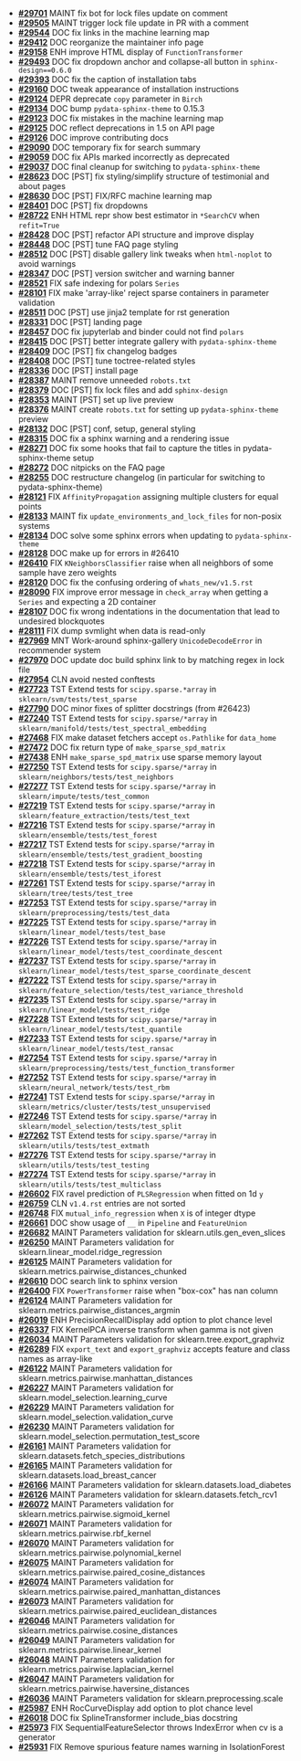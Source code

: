 - **[#29701](https://github.com/scikit-learn/scikit-learn/pull/29701)** MAINT fix bot for lock files update on comment
- **[#29505](https://github.com/scikit-learn/scikit-learn/pull/29505)** MAINT trigger lock file update in PR with a comment
- **[#29544](https://github.com/scikit-learn/scikit-learn/pull/29544)** DOC fix links in the machine learning map
- **[#29412](https://github.com/scikit-learn/scikit-learn/pull/29412)** DOC reorganize the maintainer info page
- **[#29158](https://github.com/scikit-learn/scikit-learn/pull/29158)** ENH improve HTML display of `FunctionTransformer`
- **[#29493](https://github.com/scikit-learn/scikit-learn/pull/29493)** DOC fix dropdown anchor and collapse-all button in `sphinx-design==0.6.0`
- **[#29393](https://github.com/scikit-learn/scikit-learn/pull/29393)** DOC fix the caption of installation tabs
- **[#29160](https://github.com/scikit-learn/scikit-learn/pull/29160)** DOC tweak appearance of installation instructions
- **[#29124](https://github.com/scikit-learn/scikit-learn/pull/29124)** DEPR deprecate `copy` parameter in `Birch`
- **[#29134](https://github.com/scikit-learn/scikit-learn/pull/29134)** DOC bump `pydata-sphinx-theme` to 0.15.3
- **[#29123](https://github.com/scikit-learn/scikit-learn/pull/29123)** DOC fix mistakes in the machine learning map
- **[#29125](https://github.com/scikit-learn/scikit-learn/pull/29125)** DOC reflect deprecations in 1.5 on API page
- **[#29126](https://github.com/scikit-learn/scikit-learn/pull/29126)** DOC improve contributing docs
- **[#29090](https://github.com/scikit-learn/scikit-learn/pull/29090)** DOC temporary fix for search summary
- **[#29059](https://github.com/scikit-learn/scikit-learn/pull/29059)** DOC fix APIs marked incorrectly as deprecated
- **[#29037](https://github.com/scikit-learn/scikit-learn/pull/29037)** DOC final cleanup for switching to `pydata-sphinx-theme`
- **[#28623](https://github.com/scikit-learn/scikit-learn/pull/28623)** DOC [PST] fix styling/simplify structure of testimonial and about pages
- **[#28630](https://github.com/scikit-learn/scikit-learn/pull/28630)** DOC [PST] FIX/RFC machine learning map
- **[#28401](https://github.com/scikit-learn/scikit-learn/pull/28401)** DOC [PST] fix dropdowns
- **[#28722](https://github.com/scikit-learn/scikit-learn/pull/28722)** ENH HTML repr show best estimator in `*SearchCV` when `refit=True`
- **[#28428](https://github.com/scikit-learn/scikit-learn/pull/28428)** DOC [PST] refactor API structure and improve display
- **[#28448](https://github.com/scikit-learn/scikit-learn/pull/28448)** DOC [PST] tune FAQ page styling
- **[#28512](https://github.com/scikit-learn/scikit-learn/pull/28512)** DOC [PST] disable gallery link tweaks when `html-noplot` to avoid warnings
- **[#28347](https://github.com/scikit-learn/scikit-learn/pull/28347)** DOC [PST] version switcher and warning banner
- **[#28521](https://github.com/scikit-learn/scikit-learn/pull/28521)** FIX safe indexing for polars `Series`
- **[#28101](https://github.com/scikit-learn/scikit-learn/pull/28101)** FIX make 'array-like' reject sparse containers in parameter validation
- **[#28511](https://github.com/scikit-learn/scikit-learn/pull/28511)** DOC [PST] use jinja2 template for rst generation
- **[#28331](https://github.com/scikit-learn/scikit-learn/pull/28331)** DOC [PST] landing page
- **[#28457](https://github.com/scikit-learn/scikit-learn/pull/28457)** DOC fix jupyterlab and binder could not find `polars`
- **[#28415](https://github.com/scikit-learn/scikit-learn/pull/28415)** DOC [PST] better integrate gallery with `pydata-sphinx-theme`
- **[#28409](https://github.com/scikit-learn/scikit-learn/pull/28409)** DOC [PST] fix changelog badges
- **[#28408](https://github.com/scikit-learn/scikit-learn/pull/28408)** DOC [PST] tune toctree-related styles
- **[#28336](https://github.com/scikit-learn/scikit-learn/pull/28336)** DOC [PST] install page
- **[#28387](https://github.com/scikit-learn/scikit-learn/pull/28387)** MAINT remove unneeded `robots.txt`
- **[#28379](https://github.com/scikit-learn/scikit-learn/pull/28379)** DOC [PST] fix lock files and add `sphinx-design`
- **[#28353](https://github.com/scikit-learn/scikit-learn/pull/28353)** MAINT [PST] set up live preview
- **[#28376](https://github.com/scikit-learn/scikit-learn/pull/28376)** MAINT create `robots.txt` for setting up `pydata-sphinx-theme` preview
- **[#28132](https://github.com/scikit-learn/scikit-learn/pull/28132)** DOC [PST] conf, setup, general styling
- **[#28315](https://github.com/scikit-learn/scikit-learn/pull/28315)** DOC fix a sphinx warning and a rendering issue
- **[#28271](https://github.com/scikit-learn/scikit-learn/pull/28271)** DOC fix some hooks that fail to capture the titles in pydata-sphinx-theme setup
- **[#28272](https://github.com/scikit-learn/scikit-learn/pull/28272)** DOC nitpicks on the FAQ page
- **[#28255](https://github.com/scikit-learn/scikit-learn/pull/28255)** DOC restructure changelog (in particular for switching to pydata-sphinx-theme)
- **[#28121](https://github.com/scikit-learn/scikit-learn/pull/28121)** FIX `AffinityPropagation` assigning multiple clusters for equal points
- **[#28133](https://github.com/scikit-learn/scikit-learn/pull/28133)** MAINT fix `update_environments_and_lock_files` for non-posix systems
- **[#28134](https://github.com/scikit-learn/scikit-learn/pull/28134)** DOC solve some sphinx errors when updating to `pydata-sphinx-theme`
- **[#28128](https://github.com/scikit-learn/scikit-learn/pull/28128)** DOC make up for errors in #26410
- **[#26410](https://github.com/scikit-learn/scikit-learn/pull/26410)** FIX `KNeighborsClassifier` raise when all neighbors of some sample have zero weights
- **[#28120](https://github.com/scikit-learn/scikit-learn/pull/28120)** DOC fix the confusing ordering of `whats_new/v1.5.rst`
- **[#28090](https://github.com/scikit-learn/scikit-learn/pull/28090)** FIX improve error message in `check_array` when getting a `Series` and expecting a 2D container
- **[#28107](https://github.com/scikit-learn/scikit-learn/pull/28107)** DOC fix wrong indentations in the documentation that lead to undesired blockquotes
- **[#28111](https://github.com/scikit-learn/scikit-learn/pull/28111)** FIX dump svmlight when data is read-only
- **[#27969](https://github.com/scikit-learn/scikit-learn/pull/27969)** MNT Work-around sphinx-gallery `UnicodeDecodeError` in recommender system
- **[#27970](https://github.com/scikit-learn/scikit-learn/pull/27970)** DOC update doc build sphinx link to by matching regex in lock file
- **[#27954](https://github.com/scikit-learn/scikit-learn/pull/27954)** CLN avoid nested conftests
- **[#27723](https://github.com/scikit-learn/scikit-learn/pull/27723)** TST Extend tests for `scipy.sparse.*array` in `sklearn/svm/tests/test_sparse`
- **[#27790](https://github.com/scikit-learn/scikit-learn/pull/27790)** DOC minor fixes of splitter docstrings (from #26423)
- **[#27240](https://github.com/scikit-learn/scikit-learn/pull/27240)** TST Extend tests for `scipy.sparse/*array` in `sklearn/manifold/tests/test_spectral_embedding`
- **[#27468](https://github.com/scikit-learn/scikit-learn/pull/27468)** FIX make dataset fetchers accept `os.Pathlike` for `data_home`
- **[#27472](https://github.com/scikit-learn/scikit-learn/pull/27472)** DOC fix return type of `make_sparse_spd_matrix`
- **[#27438](https://github.com/scikit-learn/scikit-learn/pull/27438)** ENH `make_sparse_spd_matrix` use sparse memory layout
- **[#27250](https://github.com/scikit-learn/scikit-learn/pull/27250)** TST Extend tests for `scipy.sparse/*array` in `sklearn/neighbors/tests/test_neighbors`
- **[#27277](https://github.com/scikit-learn/scikit-learn/pull/27277)** TST Extend tests for `scipy.sparse/*array` in `sklearn/impute/tests/test_common`
- **[#27219](https://github.com/scikit-learn/scikit-learn/pull/27219)** TST Extend tests for `scipy.sparse/*array` in `sklearn/feature_extraction/tests/test_text`
- **[#27216](https://github.com/scikit-learn/scikit-learn/pull/27216)** TST Extend tests for `scipy.sparse/*array` in `sklearn/ensemble/tests/test_forest`
- **[#27217](https://github.com/scikit-learn/scikit-learn/pull/27217)** TST Extend tests for `scipy.sparse/*array` in `sklearn/ensemble/tests/test_gradient_boosting`
- **[#27218](https://github.com/scikit-learn/scikit-learn/pull/27218)** TST Extend tests for `scipy.sparse/*array` in `sklearn/ensemble/tests/test_iforest`
- **[#27261](https://github.com/scikit-learn/scikit-learn/pull/27261)** TST Extend tests for `scipy.sparse/*array` in `sklearn/tree/tests/test_tree`
- **[#27253](https://github.com/scikit-learn/scikit-learn/pull/27253)** TST Extend tests for `scipy.sparse/*array` in `sklearn/preprocessing/tests/test_data`
- **[#27225](https://github.com/scikit-learn/scikit-learn/pull/27225)** TST Extend tests for `scipy.sparse/*array` in `sklearn/linear_model/tests/test_base`
- **[#27226](https://github.com/scikit-learn/scikit-learn/pull/27226)** TST Extend tests for `scipy.sparse/*array` in `sklearn/linear_model/tests/test_coordinate_descent`
- **[#27237](https://github.com/scikit-learn/scikit-learn/pull/27237)** TST Extend tests for `scipy.sparse/*array` in `sklearn/linear_model/tests/test_sparse_coordinate_descent`
- **[#27222](https://github.com/scikit-learn/scikit-learn/pull/27222)** TST Extend tests for `scipy.sparse/*array` in `sklearn/feature_selection/tests/test_variance_threshold`
- **[#27235](https://github.com/scikit-learn/scikit-learn/pull/27235)** TST Extend tests for `scipy.sparse/*array` in `sklearn/linear_model/tests/test_ridge`
- **[#27228](https://github.com/scikit-learn/scikit-learn/pull/27228)** TST Extend tests for `scipy.sparse/*array` in `sklearn/linear_model/tests/test_quantile`
- **[#27233](https://github.com/scikit-learn/scikit-learn/pull/27233)** TST Extend tests for `scipy.sparse/*array` in `sklearn/linear_model/tests/test_ransac`
- **[#27254](https://github.com/scikit-learn/scikit-learn/pull/27254)** TST Extend tests for `scipy.sparse/*array` in `sklearn/preprocessing/tests/test_function_transformer`
- **[#27252](https://github.com/scikit-learn/scikit-learn/pull/27252)** TST Extend tests for `scipy.sparse/*array` in `sklearn/neural_network/tests/test_rbm`
- **[#27241](https://github.com/scikit-learn/scikit-learn/pull/27241)** TST Extend tests for `scipy.sparse/*array` in `sklearn/metrics/cluster/tests/test_unsupervised`
- **[#27246](https://github.com/scikit-learn/scikit-learn/pull/27246)** TST Extend tests for `scipy.sparse/*array` in `sklearn/model_selection/tests/test_split`
- **[#27262](https://github.com/scikit-learn/scikit-learn/pull/27262)** TST Extend tests for `scipy.sparse/*array` in `sklearn/utils/tests/test_extmath`
- **[#27276](https://github.com/scikit-learn/scikit-learn/pull/27276)** TST Extend tests for `scipy.sparse/*array` in `sklearn/utils/tests/test_testing`
- **[#27274](https://github.com/scikit-learn/scikit-learn/pull/27274)** TST Extend tests for `scipy.sparse/*array` in `sklearn/utils/tests/test_multiclass`
- **[#26602](https://github.com/scikit-learn/scikit-learn/pull/26602)** FIX ravel prediction of `PLSRegression` when fitted on 1d `y`
- **[#26759](https://github.com/scikit-learn/scikit-learn/pull/26759)** CLN `v1.4.rst` entries are not sorted
- **[#26748](https://github.com/scikit-learn/scikit-learn/pull/26748)** FIX `mutual_info_regression` when `X` is of integer dtype
- **[#26661](https://github.com/scikit-learn/scikit-learn/pull/26661)** DOC show usage of `__` in `Pipeline` and `FeatureUnion`
- **[#26682](https://github.com/scikit-learn/scikit-learn/pull/26682)** MAINT Parameters validation for sklearn.utils.gen_even_slices
- **[#26250](https://github.com/scikit-learn/scikit-learn/pull/26250)** MAINT Parameters validation for sklearn.linear_model.ridge_regression
- **[#26125](https://github.com/scikit-learn/scikit-learn/pull/26125)** MAINT Parameters validation for sklearn.metrics.pairwise_distances_chunked
- **[#26610](https://github.com/scikit-learn/scikit-learn/pull/26610)** DOC search link to sphinx version
- **[#26400](https://github.com/scikit-learn/scikit-learn/pull/26400)** FIX `PowerTransformer` raise when "box-cox" has nan column
- **[#26124](https://github.com/scikit-learn/scikit-learn/pull/26124)** MAINT Parameters validation for sklearn.metrics.pairwise_distances_argmin
- **[#26019](https://github.com/scikit-learn/scikit-learn/pull/26019)** ENH PrecisionRecallDisplay add option to plot chance level
- **[#26337](https://github.com/scikit-learn/scikit-learn/pull/26337)** FIX KernelPCA inverse transform when gamma is not given
- **[#26034](https://github.com/scikit-learn/scikit-learn/pull/26034)** MAINT Parameters validation for sklearn.tree.export_graphviz
- **[#26289](https://github.com/scikit-learn/scikit-learn/pull/26289)** FIX `export_text` and `export_graphviz` accepts feature and class names as array-like
- **[#26122](https://github.com/scikit-learn/scikit-learn/pull/26122)** MAINT Parameters validation for sklearn.metrics.pairwise.manhattan_distances
- **[#26227](https://github.com/scikit-learn/scikit-learn/pull/26227)** MAINT Parameters validation for sklearn.model_selection.learning_curve
- **[#26229](https://github.com/scikit-learn/scikit-learn/pull/26229)** MAINT Parameters validation for sklearn.model_selection.validation_curve
- **[#26230](https://github.com/scikit-learn/scikit-learn/pull/26230)** MAINT Parameters validation for sklearn.model_selection.permutation_test_score
- **[#26161](https://github.com/scikit-learn/scikit-learn/pull/26161)** MAINT Parameters validation for sklearn.datasets.fetch_species_distributions
- **[#26165](https://github.com/scikit-learn/scikit-learn/pull/26165)** MAINT Parameters validation for sklearn.datasets.load_breast_cancer
- **[#26166](https://github.com/scikit-learn/scikit-learn/pull/26166)** MAINT Parameters validation for sklearn.datasets.load_diabetes
- **[#26126](https://github.com/scikit-learn/scikit-learn/pull/26126)** MAINT Parameters validation for sklearn.datasets.fetch_rcv1
- **[#26072](https://github.com/scikit-learn/scikit-learn/pull/26072)** MAINT Parameters validation for sklearn.metrics.pairwise.sigmoid_kernel
- **[#26071](https://github.com/scikit-learn/scikit-learn/pull/26071)** MAINT Parameters validation for sklearn.metrics.pairwise.rbf_kernel
- **[#26070](https://github.com/scikit-learn/scikit-learn/pull/26070)** MAINT Parameters validation for sklearn.metrics.pairwise.polynomial_kernel
- **[#26075](https://github.com/scikit-learn/scikit-learn/pull/26075)** MAINT Parameters validation for sklearn.metrics.pairwise.paired_cosine_distances
- **[#26074](https://github.com/scikit-learn/scikit-learn/pull/26074)** MAINT Parameters validation for sklearn.metrics.pairwise.paired_manhattan_distances
- **[#26073](https://github.com/scikit-learn/scikit-learn/pull/26073)** MAINT Parameters validation for sklearn.metrics.pairwise.paired_euclidean_distances
- **[#26046](https://github.com/scikit-learn/scikit-learn/pull/26046)** MAINT Parameters validation for sklearn.metrics.pairwise.cosine_distances
- **[#26049](https://github.com/scikit-learn/scikit-learn/pull/26049)** MAINT Parameters validation for sklearn.metrics.pairwise.linear_kernel
- **[#26048](https://github.com/scikit-learn/scikit-learn/pull/26048)** MAINT Parameters validation for sklearn.metrics.pairwise.laplacian_kernel
- **[#26047](https://github.com/scikit-learn/scikit-learn/pull/26047)** MAINT Parameters validation for sklearn.metrics.pairwise.haversine_distances
- **[#26036](https://github.com/scikit-learn/scikit-learn/pull/26036)** MAINT Parameters validation for sklearn.preprocessing.scale
- **[#25987](https://github.com/scikit-learn/scikit-learn/pull/25987)** ENH RocCurveDisplay add option to plot chance level
- **[#26018](https://github.com/scikit-learn/scikit-learn/pull/26018)** DOC fix SplineTransformer include_bias docstring
- **[#25973](https://github.com/scikit-learn/scikit-learn/pull/25973)** FIX SequentialFeatureSelector throws IndexError when cv is a generator
- **[#25931](https://github.com/scikit-learn/scikit-learn/pull/25931)** FIX Remove spurious feature names warning in IsolationForest
